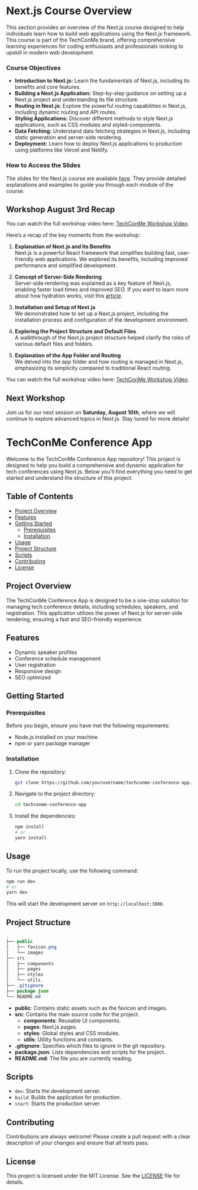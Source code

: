 # Next.js Course Overview

This section provides an overview of the Next.js course designed to help individuals learn how to build web applications using the Next.js framework. This course is part of the TechConMe brand, offering comprehensive learning experiences for coding enthusiasts and professionals looking to upskill in modern web development.

### Course Objectives

- **Introduction to Next.js:** Learn the fundamentals of Next.js, including its benefits and core features.
- **Building a Next.js Application:** Step-by-step guidance on setting up a Next.js project and understanding its file structure.
- **Routing in Next.js:** Explore the powerful routing capabilities in Next.js, including dynamic routing and API routes.
- **Styling Applications:** Discover different methods to style Next.js applications, such as CSS modules and styled-components.
- **Data Fetching:** Understand data fetching strategies in Next.js, including static generation and server-side rendering.
- **Deployment:** Learn how to deploy Next.js applications to production using platforms like Vercel and Netlify.

### How to Access the Slides

The slides for the Next.js course are available [here](https://www.canva.com/design/DAGK9Y4Cvb0/Tnngd9YNIPRykk-dqOnEKA/view?utm_content=DAGK9Y4Cvb0&utm_campaign=designshare&utm_medium=link&utm_source=editor). They provide detailed explanations and examples to guide you through each module of the course.

## Workshop August 3rd Recap

You can watch the full workshop video here: [TechConMe Workshop Video](https://youtu.be/Oj1L3BuIJuw).

Here’s a recap of the key moments from the workshop:

1. **Explanation of Next.js and Its Benefits**  
   Next.js is a powerful React framework that simplifies building fast, user-friendly web applications. We explored its benefits, including improved performance and simplified development.

2. **Concept of Server-Side Rendering**  
   Server-side rendering was explained as a key feature of Next.js, enabling faster load times and improved SEO. If you want to learn more about how hydration works, visit this [article](https://nextjs.org/docs/app/building-your-application/rendering/server-side-rendering#hydration).

3. **Installation and Setup of Next.js**  
   We demonstrated how to set up a Next.js project, including the installation process and configuration of the development environment.

4. **Exploring the Project Structure and Default Files**  
   A walkthrough of the Next.js project structure helped clarify the roles of various default files and folders.

5. **Explanation of the App Folder and Routing**  
   We delved into the app folder and how routing is managed in Next.js, emphasizing its simplicity compared to traditional React routing.

You can watch the full workshop video here: [TechConMe Workshop Video](https://youtu.be/Oj1L3BuIJuw).

## Next Workshop

Join us for our next session on **Saturday, August 10th**, where we will continue to explore advanced topics in Next.js. Stay tuned for more details!


# TechConMe Conference App

Welcome to the TechConMe Conference App repository! This project is designed to help you build a comprehensive and dynamic application for tech conferences using Next.js. Below you'll find everything you need to get started and understand the structure of this project.

## Table of Contents

- [Project Overview](#project-overview)
- [Features](#features)
- [Getting Started](#getting-started)
  - [Prerequisites](#prerequisites)
  - [Installation](#installation)
- [Usage](#usage)
- [Project Structure](#project-structure)
- [Scripts](#scripts)
- [Contributing](#contributing)
- [License](#license)

## Project Overview

The TechConMe Conference App is designed to be a one-stop solution for managing tech conference details, including schedules, speakers, and registration. This application utilizes the power of Next.js for server-side rendering, ensuring a fast and SEO-friendly experience.

## Features

- Dynamic speaker profiles
- Conference schedule management
- User registration
- Responsive design
- SEO optimized

## Getting Started

### Prerequisites

Before you begin, ensure you have met the following requirements:
- Node.js installed on your machine
- npm or yarn package manager

### Installation

1. Clone the repository:
    ```bash
    git clone https://github.com/yourusername/techconme-conference-app.git
    ```
2. Navigate to the project directory:
    ```bash
    cd techconme-conference-app
    ```
3. Install the dependencies:
    ```bash
    npm install
    # or
    yarn install
    ```

## Usage

To run the project locally, use the following command:
```bash
npm run dev
# or
yarn dev
```

This will start the development server on `http://localhost:3000`.

## Project Structure

```java
.
├── public
│   ├── favicon.png
│   └── images
├── src
│   ├── components
│   ├── pages
│   ├── styles
│   └── utils
├── .gitignore
├── package.json
└── README.md
```
- **public**: Contains static assets such as the favicon and images.
- **src**: Contains the main source code for the project.
  - **components**: Reusable UI components.
  - **pages**: Next.js pages.
  - **styles**: Global styles and CSS modules.
  - **utils**: Utility functions and constants.
- **.gitignore**: Specifies which files to ignore in the git repository.
- **package.json**: Lists dependencies and scripts for the project.
- **README.md**: The file you are currently reading.

## Scripts

- `dev`: Starts the development server.
- `build`: Builds the application for production.
- `start`: Starts the production server.

## Contributing

Contributions are always welcome! Please create a pull request with a clear description of your changes and ensure that all tests pass.

## License

This project is licensed under the MIT License. See the [LICENSE](LICENSE) file for details.